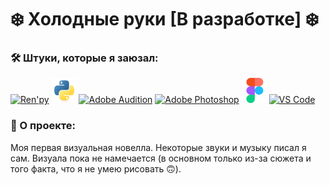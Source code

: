 # ❄️ Холодные руки [В разработке] ❄️

<h3 align="left">🛠 Штуки, которые я заюзал:</h3>
<!-- Ren'py -->
<a href="https://www.renpy.org/" target="_blank"> 
<img src="https://www.renpy.org/doc/html/_static/navbar-logo.png" alt="Ren'py" width="40" height="40"/></a>
<!-- Python -->
<a href="https://www.python.org/" target="_blank"> 
<img src="https://raw.githubusercontent.com/devicons/devicon/master/icons/python/python-original.svg" alt="Python" width="40" height="40"/></a>
<!-- Adobe Audition -->
<a href="https://www.adobe.com/ru/products/audition.html" target="_blank"> 
<img src="https://img.icons8.com/color/48/000000/adobe-audition.png" alt="Adobe Audition" width="40" height="40"/></a>
<!-- Adobe Photoshop -->
<a href="https://www.adobe.com/ru/products/photoshop.html" target="_blank"> 
<img src="https://img.icons8.com/color/48/000000/adobe-photoshop--v1.png" alt="Adobe Photoshop" width="40" height="40"/></a>
<!-- Figma -->
<a href="https://www.figma.com" target="_blank"> 
<img src="https://raw.githubusercontent.com/devicons/devicon/master/icons/figma/figma-original.svg" alt="Figma" width="40" height="40"/></a>
<!-- VS Code -->
<a href="https://code.visualstudio.com/" target="_blank">
<img src="https://img.icons8.com/fluent/48/000000/visual-studio-code-2019.png" alt="VS Code" width="40" height="40"/></a>

<h3 align="left">📄 О проекте:</h3>
Моя первая визуальная новелла. Некоторые звуки и музыку писал я сам. Визуала пока не намечается (в основном только из-за сюжета и того факта, что я не умею рисовать 🙃).
